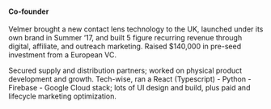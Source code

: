 #### Co-founder

Velmer brought a new contact lens technology to the UK, launched under its own brand in Summer ‘17, and built 5 figure recurring revenue through digital, affiliate, and outreach marketing. Raised $140,000 in pre-seed investment from a European VC.

Secured supply and distribution partners; worked on physical product development and growth. Tech-wise, ran a React (Typescript) - Python - Firebase - Google Cloud stack; lots of UI design and build, plus paid and lifecycle marketing optimization.
